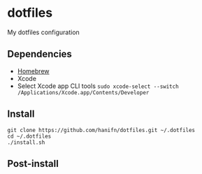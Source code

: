 # dotfiles
My dotfiles configuration

## Dependencies
- [Homebrew](https://brew.sh/)
- Xcode
- Select Xcode app CLI tools `sudo xcode-select --switch /Applications/Xcode.app/Contents/Developer`

## Install

```
git clone https://github.com/hanifn/dotfiles.git ~/.dotfiles
cd ~/.dotfiles
./install.sh
```

## Post-install
